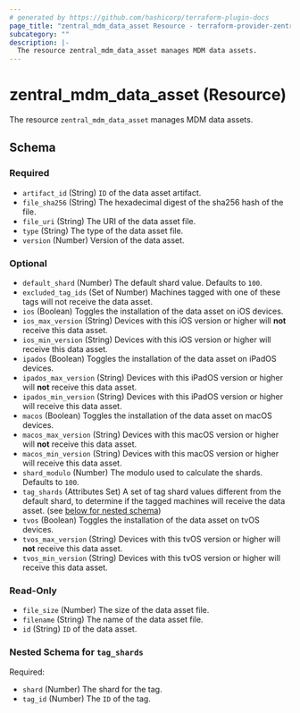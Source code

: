 ```yaml
---
# generated by https://github.com/hashicorp/terraform-plugin-docs
page_title: "zentral_mdm_data_asset Resource - terraform-provider-zentral"
subcategory: ""
description: |-
  The resource zentral_mdm_data_asset manages MDM data assets.
---
```


# zentral_mdm_data_asset (Resource)

The resource `zentral_mdm_data_asset` manages MDM data assets.



<!-- schema generated by tfplugindocs -->
## Schema

### Required

- `artifact_id` (String) `ID` of the data asset artifact.
- `file_sha256` (String) The hexadecimal digest of the sha256 hash of the file.
- `file_uri` (String) The URI of the data asset file.
- `type` (String) The type of the data asset file.
- `version` (Number) Version of the data asset.

### Optional

- `default_shard` (Number) The default shard value. Defaults to `100`.
- `excluded_tag_ids` (Set of Number) Machines tagged with one of these tags will not receive the data asset.
- `ios` (Boolean) Toggles the installation of the data asset on iOS devices.
- `ios_max_version` (String) Devices with this iOS version or higher will **not** receive this data asset.
- `ios_min_version` (String) Devices with this iOS version or higher will receive this data asset.
- `ipados` (Boolean) Toggles the installation of the data asset on iPadOS devices.
- `ipados_max_version` (String) Devices with this iPadOS version or higher will **not** receive this data asset.
- `ipados_min_version` (String) Devices with this iPadOS version or higher will receive this data asset.
- `macos` (Boolean) Toggles the installation of the data asset on macOS devices.
- `macos_max_version` (String) Devices with this macOS version or higher will **not** receive this data asset.
- `macos_min_version` (String) Devices with this macOS version or higher will receive this data asset.
- `shard_modulo` (Number) The modulo used to calculate the shards. Defaults to `100`.
- `tag_shards` (Attributes Set) A set of tag shard values different from the default shard, to determine if the tagged machines will receive the data asset. (see [below for nested schema](#nestedatt--tag_shards))
- `tvos` (Boolean) Toggles the installation of the data asset on tvOS devices.
- `tvos_max_version` (String) Devices with this tvOS version or higher will **not** receive this data asset.
- `tvos_min_version` (String) Devices with this tvOS version or higher will receive this data asset.

### Read-Only

- `file_size` (Number) The size of the data asset file.
- `filename` (String) The name of the data asset file.
- `id` (String) `ID` of the data asset.

<a id="nestedatt--tag_shards"></a>
### Nested Schema for `tag_shards`

Required:

- `shard` (Number) The shard for the tag.
- `tag_id` (Number) The `ID` of the tag.
